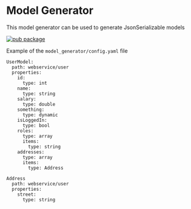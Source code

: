 # Model Generator

This model generator can be used to generate JsonSerializable models

[![pub package](https://img.shields.io/pub/v/model_generator.svg)](https://pub.dev/packages/model_generator)

Example of the `model_generator/config.yaml` file
```
UserModel:
  path: webservice/user
  properties:
    id:
      type: int
    name:
      type: string
    salary:
      type: double
    something:
      type: dynamic
    isLoggedIn:
      type: bool
    roles:
      type: array
      items:
        type: string
    addresses:
      type: array
      items:
        type: Address

Address
  path: webservice/user
  properties:
    street:
      type: string
```